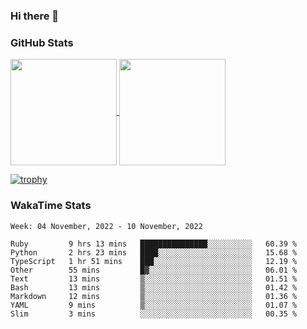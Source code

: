 ### Hi there 👋

### GitHub Stats

<a href="https://github.com/anuraghazra/github-readme-stats">
  <img align="center" height="170px" src="https://github-readme-stats.vercel.app/api/top-langs/?username=tksfjt1024&layout=compact&count_private=true&show_icons=true&show_icons=true&theme=graywhite" />
</a>
<a href="https://github.com/anuraghazra/github-readme-stats">
  <img align="center" height="170px" src="https://github-readme-stats.vercel.app/api?username=tksfjt1024&count_private=true&show_icons=true&show_icons=true&theme=graywhite" />
</a>

[![trophy](https://github-profile-trophy.vercel.app/?username=tksfjt1024)](https://github.com/ryo-ma/github-profile-trophy)

### WakaTime Stats

<!--START_SECTION:waka-->
```text
Week: 04 November, 2022 - 10 November, 2022

Ruby         9 hrs 13 mins   ███████████████░░░░░░░░░░   60.39 % 
Python       2 hrs 23 mins   ████░░░░░░░░░░░░░░░░░░░░░   15.68 % 
TypeScript   1 hr 51 mins    ███░░░░░░░░░░░░░░░░░░░░░░   12.19 % 
Other        55 mins         █▓░░░░░░░░░░░░░░░░░░░░░░░   06.01 % 
Text         13 mins         ▒░░░░░░░░░░░░░░░░░░░░░░░░   01.51 % 
Bash         13 mins         ▒░░░░░░░░░░░░░░░░░░░░░░░░   01.42 % 
Markdown     12 mins         ▒░░░░░░░░░░░░░░░░░░░░░░░░   01.36 % 
YAML         9 mins          ▒░░░░░░░░░░░░░░░░░░░░░░░░   01.07 % 
Slim         3 mins          ░░░░░░░░░░░░░░░░░░░░░░░░░   00.35 % 
```
<!--END_SECTION:waka-->
